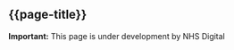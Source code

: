 ## {{page-title}}
<div markdown="span" class="alert alert-warning" role="alert"><i class="fa fa-warning"></i><b> Important:</b> This page is under development by NHS Digital</div>


